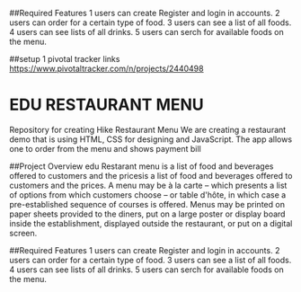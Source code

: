  ##Required Features
1 users can create Register and login in accounts.
2 users can order for a certain type of food.
3 users can see a list of all foods.
4 users can see lists of all drinks.
5 users can serch for available foods on the menu.

##setup
1 pivotal tracker links
https://www.pivotaltracker.com/n/projects/2440498

#  EDU RESTAURANT MENU
Repository for creating Hike Restaurant Menu
We are creating a restaurant demo that is using HTML, CSS for designing and JavaScript. The app allows one to order from the menu and shows payment bill

##Project Overview edu Restarant menu is a list of food and beverages offered to customers and the pricesis a list of food and beverages offered to customers and the prices. A menu may be à la carte – which presents a list of options from which customers choose – or table d'hôte, in which case a pre-established sequence of courses is offered. Menus may be printed on paper sheets provided to the diners, put on a large poster or display board inside the establishment, displayed outside the restaurant, or put on a digital screen.

##Required Features 1 users can create Register and login in accounts. 2 users can order for a certain type of food. 3 users can see a list of all foods. 4 users can see lists of all drinks. 5 users can serch for available foods on the menu. 